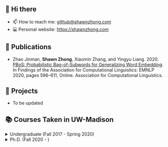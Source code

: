 ## 👋 Hi there

- 📫 How to reach me: github@shawnzhong.com
- 💻 Personal website: https://shawnzhong.com

## 📝 Publications
- Zhao Jinman, **Shawn Zhong**, Xiaomin Zhang, and Yingyu Liang. 2020. [PBoS: Probabilistic Bag-of-Subwords for Generalizing Word Embedding](https://aclanthology.org/2020.findings-emnlp.53/). In Findings of the Association for Computational Linguistics: EMNLP 2020, pages 596–611, Online. Association for Computational Linguistics.

## 🧰 Projects

- To be updated

## 📚 Courses Taken in UW-Madison 
<details>
<summary>Undergraduate (Fall 2017 - Spring 2020)</summary>

- Fall 2017: CS 300 (Programming II), CS 352 (Digital System Fundamentals), Math 375 (Multi-Var Calc & Linear Alg), Math 431 (Probability)

- Spring 2017: CS 252 (Intro to Computer Engineering), CS 400 (Programming III), Math 240 (Discrete Math), Math 521 (Analysis), Math 541 (Modern Algebra)

- Fall 2018: CS 354 (Machine Organization), CS 514 (Numerical Analysis), CS 540 (Intro to AI), CS 577 (Algorithms), Math 632 (Stochastic Processes)

- Spring 2018: CS 536 (Compiler), CS 537 (OS), CS 564 (Database), CS 639 (Software Security) 

- Fall 2019: CS 576 (Bioinformatics), CS 640 (Network), CS 744 (Big Data Systems)

- Spring 2020: CS 759 (High Performance Computing)
</details>

<details>
<summary>Ph.D. (Fall 2020 - )</summary>

- Fall 2020: CS 703 (Program Verification & Synthesis), CS 736 (Advanced OS), CS 764 (Advanced DB), CS 838 (MLOS Seminar)

- Spring 2020: CS 524 (Intro to Optimization), CS 739 (Distributed Systems), CS 760 (Machine Learning)

- Fall 2021: CS 839 (Blockchains and Decentralized Applications), CS 839 (Persistent Memory)

- Spring 2021: CS 740 (Advanced Network), CS 839 (Machine Learning System)
  
- Fall 2022: CS 839 (Image Synthesis), ECE 439 (Introduction to Robotics)
</details>
